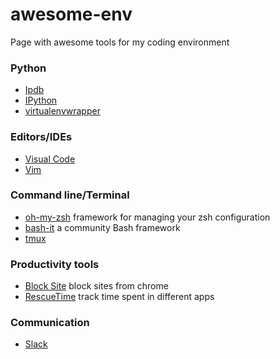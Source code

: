 # awesome-env
Page with awesome tools for my coding environment

### Python

- [Ipdb](https://github.com/gotcha/ipdb)
- [IPython](http://ipython.org/)
- [virtualenvwrapper](http://virtualenvwrapper.readthedocs.io/en/latest/command_ref.html)

### Editors/IDEs

- [Visual Code](https://code.visualstudio.com/)
- [Vim](http://www.vim.org/)

### Command line/Terminal

- [oh-my-zsh](https://github.com/robbyrussell/oh-my-zsh) framework for managing your zsh configuration
- [bash-it](https://github.com/Bash-it/bash-it) a community Bash framework
- [tmux](https://github.com/tmux/tmux/wiki)

### Productivity tools

- [Block Site](https://blocksite.co/) block sites from chrome
- [RescueTime](https://rescuetime.com) track time spent in different apps

### Communication

 - [Slack](https://slack.com)
